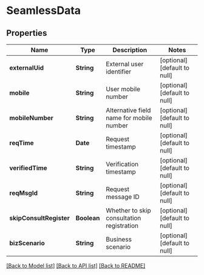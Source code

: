 # SeamlessData
## Properties

| Name | Type | Description | Notes |
|------------ | ------------- | ------------- | -------------|
| **externalUid** | **String** | External user identifier | [optional] [default to null] |
| **mobile** | **String** | User mobile number | [optional] [default to null] |
| **mobileNumber** | **String** | Alternative field name for mobile number | [optional] [default to null] |
| **reqTime** | **Date** | Request timestamp | [optional] [default to null] |
| **verifiedTime** | **String** | Verification timestamp | [optional] [default to null] |
| **reqMsgId** | **String** | Request message ID | [optional] [default to null] |
| **skipConsultRegister** | **Boolean** | Whether to skip consultation registration | [optional] [default to null] |
| **bizScenario** | **String** | Business scenario | [optional] [default to null] |

[[Back to Model list]](../README.md#documentation-for-models) [[Back to API list]](../README.md#documentation-for-api-endpoints) [[Back to README]](../README.md)

